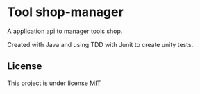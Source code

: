 # Tool shop-manager

A application api to manager tools shop.

Created with Java and using TDD with Junit to create unity tests.

## License

This project is under license [MIT](LICENSE)
